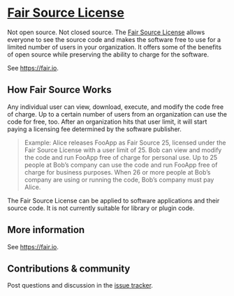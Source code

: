# [Fair Source License](https://fair.io)

Not open source. Not closed source. The [Fair Source License](https://fair.io) allows
everyone to see the source code and makes the software free to use for
a limited number of users in your organization. It offers some of the
benefits of open source while preserving the ability to charge for the
software.

See https://fair.io.


## How Fair Source Works

Any individual user can view, download, execute, and modify the code free of charge. Up to a certain number of users from an organization can use the code for free, too. After an organization hits that user limit, it will start paying a licensing fee determined by the software publisher.

> Example: Alice releases FooApp as Fair Source 25, licensed under the Fair Source License with a user limit of 25. Bob can view and modify the code and run FooApp free of charge for personal use. Up to 25 people at Bob’s company can use the code and run FooApp free of charge for business purposes. When 26 or more people at Bob’s company are using or running the code, Bob’s company must pay Alice.

The Fair Source License can be applied to software applications and their source code. It is not currently suitable for library or plugin code.


## More information

See https://fair.io.


## Contributions & community

Post questions and discussion in the
[issue tracker](https://github.com/fairsource/fairsource/issues).
